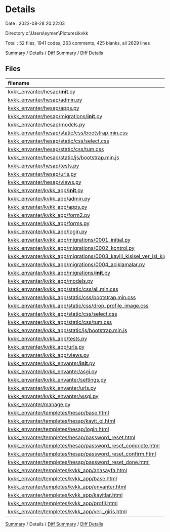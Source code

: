 # Details

Date : 2022-08-28 20:22:03

Directory c:\\Users\\eymen\\Pictures\\kvkk

Total : 52 files,  1941 codes, 263 comments, 425 blanks, all 2629 lines

[Summary](results.md) / Details / [Diff Summary](diff.md) / [Diff Details](diff-details.md)

## Files
| filename | language | code | comment | blank | total |
| :--- | :--- | ---: | ---: | ---: | ---: |
| [kvkk_envanter/hesap/__init__.py](/kvkk_envanter/hesap/__init__.py) | Python | 0 | 0 | 1 | 1 |
| [kvkk_envanter/hesap/admin.py](/kvkk_envanter/hesap/admin.py) | Python | 1 | 1 | 2 | 4 |
| [kvkk_envanter/hesap/apps.py](/kvkk_envanter/hesap/apps.py) | Python | 4 | 0 | 3 | 7 |
| [kvkk_envanter/hesap/migrations/__init__.py](/kvkk_envanter/hesap/migrations/__init__.py) | Python | 0 | 0 | 1 | 1 |
| [kvkk_envanter/hesap/models.py](/kvkk_envanter/hesap/models.py) | Python | 1 | 1 | 2 | 4 |
| [kvkk_envanter/hesap/static/css/bootstrap.min.css](/kvkk_envanter/hesap/static/css/bootstrap.min.css) | CSS | 2 | 5 | 0 | 7 |
| [kvkk_envanter/hesap/static/css/select.css](/kvkk_envanter/hesap/static/css/select.css) | CSS | 1 | 0 | 1 | 2 |
| [kvkk_envanter/hesap/static/css/tum.css](/kvkk_envanter/hesap/static/css/tum.css) | CSS | 39 | 1 | 9 | 49 |
| [kvkk_envanter/hesap/static/js/bootstrap.min.js](/kvkk_envanter/hesap/static/js/bootstrap.min.js) | JavaScript | 1 | 6 | 0 | 7 |
| [kvkk_envanter/hesap/tests.py](/kvkk_envanter/hesap/tests.py) | Python | 1 | 1 | 2 | 4 |
| [kvkk_envanter/hesap/urls.py](/kvkk_envanter/hesap/urls.py) | Python | 7 | 0 | 1 | 8 |
| [kvkk_envanter/hesap/views.py](/kvkk_envanter/hesap/views.py) | Python | 56 | 0 | 17 | 73 |
| [kvkk_envanter/kvkk_app/__init__.py](/kvkk_envanter/kvkk_app/__init__.py) | Python | 0 | 0 | 1 | 1 |
| [kvkk_envanter/kvkk_app/admin.py](/kvkk_envanter/kvkk_app/admin.py) | Python | 24 | 1 | 2 | 27 |
| [kvkk_envanter/kvkk_app/apps.py](/kvkk_envanter/kvkk_app/apps.py) | Python | 4 | 0 | 3 | 7 |
| [kvkk_envanter/kvkk_app/form2.py](/kvkk_envanter/kvkk_app/form2.py) | Python | 7 | 0 | 1 | 8 |
| [kvkk_envanter/kvkk_app/forms.py](/kvkk_envanter/kvkk_app/forms.py) | Python | 8 | 0 | 1 | 9 |
| [kvkk_envanter/kvkk_app/login.py](/kvkk_envanter/kvkk_app/login.py) | Python | 7 | 0 | 1 | 8 |
| [kvkk_envanter/kvkk_app/migrations/0001_initial.py](/kvkk_envanter/kvkk_app/migrations/0001_initial.py) | Python | 176 | 1 | 7 | 184 |
| [kvkk_envanter/kvkk_app/migrations/0002_kontrol.py](/kvkk_envanter/kvkk_app/migrations/0002_kontrol.py) | Python | 15 | 1 | 6 | 22 |
| [kvkk_envanter/kvkk_app/migrations/0003_kayili_kisisel_ver_isl_kisiler_and_more.py](/kvkk_envanter/kvkk_app/migrations/0003_kayili_kisisel_ver_isl_kisiler_and_more.py) | Python | 29 | 1 | 6 | 36 |
| [kvkk_envanter/kvkk_app/migrations/0004_aciklamalar.py](/kvkk_envanter/kvkk_app/migrations/0004_aciklamalar.py) | Python | 15 | 1 | 6 | 22 |
| [kvkk_envanter/kvkk_app/migrations/__init__.py](/kvkk_envanter/kvkk_app/migrations/__init__.py) | Python | 0 | 0 | 1 | 1 |
| [kvkk_envanter/kvkk_app/models.py](/kvkk_envanter/kvkk_app/models.py) | Python | 108 | 2 | 37 | 147 |
| [kvkk_envanter/kvkk_app/static/css/all.min.css](/kvkk_envanter/kvkk_app/static/css/all.min.css) | CSS | 1 | 5 | 0 | 6 |
| [kvkk_envanter/kvkk_app/static/css/bootstrap.min.css](/kvkk_envanter/kvkk_app/static/css/bootstrap.min.css) | CSS | 2 | 5 | 0 | 7 |
| [kvkk_envanter/kvkk_app/static/css/drop_profile_image.css](/kvkk_envanter/kvkk_app/static/css/drop_profile_image.css) | CSS | 151 | 0 | 20 | 171 |
| [kvkk_envanter/kvkk_app/static/css/select.css](/kvkk_envanter/kvkk_app/static/css/select.css) | CSS | 1 | 0 | 1 | 2 |
| [kvkk_envanter/kvkk_app/static/css/tum.css](/kvkk_envanter/kvkk_app/static/css/tum.css) | CSS | 95 | 0 | 28 | 123 |
| [kvkk_envanter/kvkk_app/static/js/bootstrap.min.js](/kvkk_envanter/kvkk_app/static/js/bootstrap.min.js) | JavaScript | 1 | 6 | 0 | 7 |
| [kvkk_envanter/kvkk_app/tests.py](/kvkk_envanter/kvkk_app/tests.py) | Python | 1 | 1 | 2 | 4 |
| [kvkk_envanter/kvkk_app/urls.py](/kvkk_envanter/kvkk_app/urls.py) | Python | 9 | 0 | 4 | 13 |
| [kvkk_envanter/kvkk_app/views.py](/kvkk_envanter/kvkk_app/views.py) | Python | 70 | 1 | 19 | 90 |
| [kvkk_envanter/kvkk_envanter/__init__.py](/kvkk_envanter/kvkk_envanter/__init__.py) | Python | 0 | 0 | 1 | 1 |
| [kvkk_envanter/kvkk_envanter/asgi.py](/kvkk_envanter/kvkk_envanter/asgi.py) | Python | 4 | 8 | 5 | 17 |
| [kvkk_envanter/kvkk_envanter/settings.py](/kvkk_envanter/kvkk_envanter/settings.py) | Python | 67 | 27 | 32 | 126 |
| [kvkk_envanter/kvkk_envanter/urls.py](/kvkk_envanter/kvkk_envanter/urls.py) | Python | 7 | 15 | 2 | 24 |
| [kvkk_envanter/kvkk_envanter/wsgi.py](/kvkk_envanter/kvkk_envanter/wsgi.py) | Python | 4 | 8 | 5 | 17 |
| [kvkk_envanter/manage.py](/kvkk_envanter/manage.py) | Python | 15 | 3 | 5 | 23 |
| [kvkk_envanter/templetes/hesap/base.html](/kvkk_envanter/templetes/hesap/base.html) | HTML | 117 | 0 | 7 | 124 |
| [kvkk_envanter/templetes/hesap/kayit_ol.html](/kvkk_envanter/templetes/hesap/kayit_ol.html) | HTML | 27 | 6 | 3 | 36 |
| [kvkk_envanter/templetes/hesap/login.html](/kvkk_envanter/templetes/hesap/login.html) | HTML | 26 | 0 | 3 | 29 |
| [kvkk_envanter/templetes/hesap/password_reset.html](/kvkk_envanter/templetes/hesap/password_reset.html) | HTML | 11 | 1 | 1 | 13 |
| [kvkk_envanter/templetes/hesap/password_reset_complete.html](/kvkk_envanter/templetes/hesap/password_reset_complete.html) | HTML | 6 | 1 | 1 | 8 |
| [kvkk_envanter/templetes/hesap/password_reset_confirm.html](/kvkk_envanter/templetes/hesap/password_reset_confirm.html) | HTML | 10 | 1 | 2 | 13 |
| [kvkk_envanter/templetes/hesap/password_reset_done.html](/kvkk_envanter/templetes/hesap/password_reset_done.html) | HTML | 10 | 1 | 1 | 12 |
| [kvkk_envanter/templetes/kvkk_app/anasayfa.html](/kvkk_envanter/templetes/kvkk_app/anasayfa.html) | HTML | 4 | 0 | 1 | 5 |
| [kvkk_envanter/templetes/kvkk_app/base.html](/kvkk_envanter/templetes/kvkk_app/base.html) | HTML | 92 | 28 | 29 | 149 |
| [kvkk_envanter/templetes/kvkk_app/envanter.html](/kvkk_envanter/templetes/kvkk_app/envanter.html) | HTML | 227 | 0 | 60 | 287 |
| [kvkk_envanter/templetes/kvkk_app/kayitlar.html](/kvkk_envanter/templetes/kvkk_app/kayitlar.html) | HTML | 116 | 113 | 6 | 235 |
| [kvkk_envanter/templetes/kvkk_app/profil.html](/kvkk_envanter/templetes/kvkk_app/profil.html) | HTML | 54 | 0 | 3 | 57 |
| [kvkk_envanter/templetes/kvkk_app/veri_giris.html](/kvkk_envanter/templetes/kvkk_app/veri_giris.html) | HTML | 307 | 11 | 73 | 391 |

[Summary](results.md) / Details / [Diff Summary](diff.md) / [Diff Details](diff-details.md)